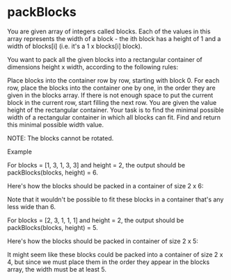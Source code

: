 # packBlocks

You are given array of integers called blocks. Each of the values in this array represents the width of a block - the ith block has a height of 1 and a width of blocks[i] (i.e. it's a 1 x blocks[i] block).

You want to pack all the given blocks into a rectangular container of dimensions height x width, according to the following rules:

Place blocks into the container row by row, starting with block 0.
For each row, place the blocks into the container one by one, in the order they are given in the blocks array.
If there is not enough space to put the current block in the current row, start filling the next row.
You are given the value height of the rectangular container. Your task is to find the minimal possible width of a rectangular container in which all blocks can fit. Find and return this minimal possible width value.

NOTE: The blocks cannot be rotated.

Example

For blocks = [1, 3, 1, 3, 3] and height = 2, the output should be packBlocks(blocks, height) = 6.

Here's how the blocks should be packed in a container of size 2 x 6:


Note that it wouldn't be possible to fit these blocks in a container that's any less wide than 6.

For blocks = [2, 3, 1, 1, 1] and height = 2, the output should be packBlocks(blocks, height) = 5.

Here's how the blocks should be packed in container of size 2 x 5:


It might seem like these blocks could be packed into a container of size 2 x 4, but since we must place them in the order they appear in the blocks array, the width must be at least 5.
